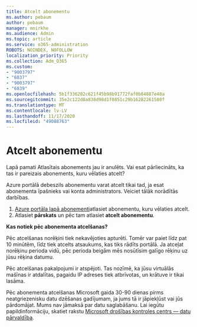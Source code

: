 ```yaml
---
title: Atcelt abonementu
ms.author: pebaum
author: pebaum
manager: mnirkhe
ms.audience: Admin
ms.topic: article
ms.service: o365-administration
ROBOTS: NOINDEX, NOFOLLOW
localization_priority: Priority
ms.collection: Adm_O365
ms.custom:
- "9003797"
- "6837"
- "9003797"
- "6839"
ms.openlocfilehash: 5b1f336202c621f45b98b91772faf0b84887e48a
ms.sourcegitcommit: 35e2c122d8a838d98d1f0851c29b16282261580f
ms.translationtype: MT
ms.contentlocale: lv-LV
ms.lasthandoff: 11/17/2020
ms.locfileid: "49088763"
---
```

# <a name="cancel-subscription"></a>Atcelt abonementu

Lapā pamati Atlasītais abonements jau ir anulēts. Vai esat pārliecināts, ka tas ir pareizais abonements, kuru vēlaties atcelt?

Azure portālā debeszils abonementu varat atcelt tikai tad, ja esat abonementa īpašnieks vai konta administrators. Veiciet tālāk norādītās darbības.

1. [Azure portāla lapā abonementi](https://ms.portal.azure.com/#blade/Microsoft_Azure_Billing/SubscriptionsBlade)atlasiet abonementu, kuru vēlaties atcelt.
2. Atlasiet **pārskats** un pēc tam atlasiet **atcelt abonementu**.

**Kas notiek pēc abonementa atcelšanas?**

Pēc atcelšanas norēķini tiek nekavējoties apturēti. Tomēr var paiet līdz pat 10 minūtēm, līdz tiek atcelts atsaukums, kas tiks rādīts portālā. Ja atceļat norēķinu perioda vidū, pēc perioda beigām mēs nosūtīsim galīgo rēķinu uz jūsu rēķina datumu.

Pēc atcelšanas pakalpojumi ir atspējoti. Tas nozīmē, ka jūsu virtuālās mašīnas ir atdalītas, pagaidu IP adreses tiek atbrīvotas, un krātuve ir tikai lasāma.

Pēc abonementa atcelšanas Microsoft gaida 30-90 dienas pirms neatgriezenisku datu dzēšanas gadījumam, ja jums tā ir jāpiekļūst vai jūs pārdomājat. Mums nav jāmaksā par datu saglabāšanu. Lai iegūtu papildinformāciju, skatiet rakstu [Microsoft drošības kontroles centrs — datu pārvaldība](https://www.microsoft.com/trust-center/privacy/data-management#leave).


